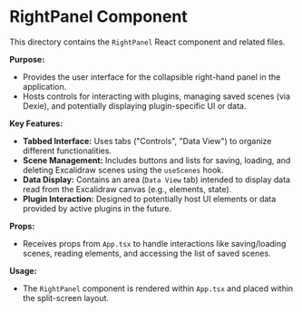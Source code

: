 # RightPanel Component

This directory contains the `RightPanel` React component and related files.

**Purpose:**
- Provides the user interface for the collapsible right-hand panel in the application.
- Hosts controls for interacting with plugins, managing saved scenes (via Dexie), and potentially displaying plugin-specific UI or data.

**Key Features:**
- **Tabbed Interface:** Uses tabs ("Controls", "Data View") to organize different functionalities.
- **Scene Management:** Includes buttons and lists for saving, loading, and deleting Excalidraw scenes using the `useScenes` hook.
- **Data Display:** Contains an area (`Data View` tab) intended to display data read from the Excalidraw canvas (e.g., elements, state).
- **Plugin Interaction:** Designed to potentially host UI elements or data provided by active plugins in the future.

**Props:**
- Receives props from `App.tsx` to handle interactions like saving/loading scenes, reading elements, and accessing the list of saved scenes.

**Usage:**
- The `RightPanel` component is rendered within `App.tsx` and placed within the split-screen layout.
